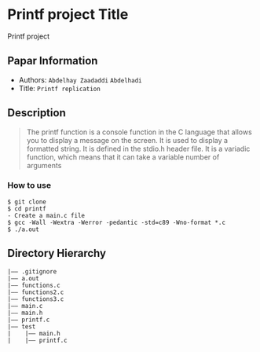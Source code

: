 Printf project
Title
===
Printf project
## Papar Information
- Authors:  `Abdelhay Zaadaddi` `Abdelhadi`
- Title:  `Printf replication`
## Description
> The printf function is a console function in the C language that allows you to display a message on the screen. It is used to display a formatted string. It is defined in the stdio.h header file. It is a variadic function, which means that it can take a variable number of arguments


### How to use
```
$ git clone
$ cd printf
- Create a main.c file
$ gcc -Wall -Wextra -Werror -pedantic -std=c89 -Wno-format *.c
$ ./a.out

```

## Directory Hierarchy
```
|—— .gitignore
|—— a.out
|—— functions.c
|—— functions2.c
|—— functions3.c
|—— main.c
|—— main.h
|—— printf.c
|—— test
|    |—— main.h
|    |—— printf.c
```
